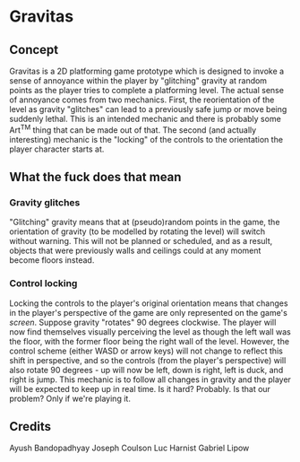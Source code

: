 # Gravitas

## Concept
Gravitas is a 2D platforming game prototype which is designed to invoke a sense of annoyance within the player by "glitching" gravity at random points as the player tries to complete a platforming level. The actual sense of annoyance comes from two mechanics. First, the reorientation of the level as gravity "glitches" can lead to a previously safe jump or move being suddenly lethal. This is an intended mechanic and there is probably some Art<sup>TM</sup> thing that can be made out of that. The second (and actually interesting) mechanic is the "locking" of the controls to the orientation the player character starts at.

## What the fuck does that mean
### Gravity glitches
"Glitching" gravity means that at (pseudo)random points in the game, the orientation of gravity (to be modelled by rotating the level) will switch without warning. This will not be planned or scheduled, and as a result, objects that were previously walls and ceilings could at any moment become floors instead.
### Control locking
Locking the controls to the player's original orientation means that changes in the player's perspective of the game are only represented on the game's *screen*. Suppose gravity "rotates" 90 degrees clockwise. The player will now find themselves visually perceiving the level as though the left wall was the floor, with the former floor being the right wall of the level. However, the control scheme (either WASD or arrow keys) will not change to reflect this shift in perspective, and so the controls (from the player's perspective) will also rotate 90 degrees - up will now be left, down is right, left is duck, and right is jump.
This mechanic is to follow all changes in gravity and the player will be expected to keep up in real time. Is it hard? Probably. Is that our problem? Only if we're playing it.

## Credits
Ayush Bandopadhyay
Joseph Coulson
Luc Harnist
Gabriel Lipow
